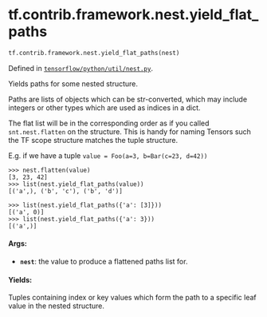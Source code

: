 <div itemscope itemtype="http://developers.google.com/ReferenceObject">
<meta itemprop="name" content="tf.contrib.framework.nest.yield_flat_paths" />
<meta itemprop="path" content="Stable" />
</div>

# tf.contrib.framework.nest.yield_flat_paths

``` python
tf.contrib.framework.nest.yield_flat_paths(nest)
```



Defined in [`tensorflow/python/util/nest.py`](https://www.tensorflow.org/code/tensorflow/python/util/nest.py).

Yields paths for some nested structure.

Paths are lists of objects which can be str-converted, which may include
integers or other types which are used as indices in a dict.

The flat list will be in the corresponding order as if you called
`snt.nest.flatten` on the structure. This is handy for naming Tensors such
the TF scope structure matches the tuple structure.

E.g. if we have a tuple `value = Foo(a=3, b=Bar(c=23, d=42))`

```shell
>>> nest.flatten(value)
[3, 23, 42]
>>> list(nest.yield_flat_paths(value))
[('a',), ('b', 'c'), ('b', 'd')]
```

```shell
>>> list(nest.yield_flat_paths({'a': [3]}))
[('a', 0)]
>>> list(nest.yield_flat_paths({'a': 3}))
[('a',)]
```

#### Args:

* <b>`nest`</b>: the value to produce a flattened paths list for.


#### Yields:

Tuples containing index or key values which form the path to a specific
  leaf value in the nested structure.
